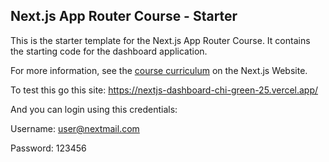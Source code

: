 ## Next.js App Router Course - Starter

This is the starter template for the Next.js App Router Course. It contains the starting code for the dashboard application.

For more information, see the [course curriculum](https://nextjs.org/learn) on the Next.js Website.

To test this go this site: https://nextjs-dashboard-chi-green-25.vercel.app/

And you can login using this credentials: 

Username: user@nextmail.com

Password: 123456
